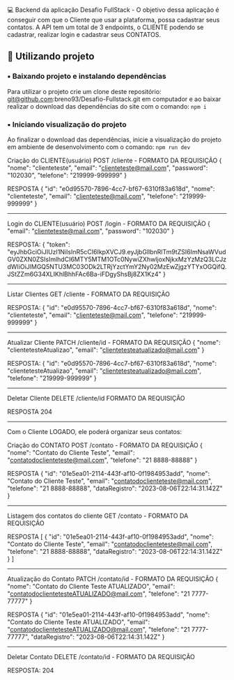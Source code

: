 💻 Backend da aplicação Desafio FullStack - O objetivo dessa aplicação é conseguir com que o Cliente que usar a plataforma, possa cadastrar seus contatos.
    A API tem um total de 3 endpoints, o CLIENTE podendo se cadastrar, realizar login e cadastrar seus CONTATOS.


🎲 Utilizando projeto
---------------------

### ▪️ Baixando projeto e instalando dependências

Para utilizar o projeto crie um clone deste repositório: git@github.com:breno93/Desafio-Fullstack.git em computador e ao baixar realizar o download das dependências do site com o comando: `npm i`

### ▪️ Iniciando visualização do projeto

Ao finalizar o download das dependências, inicie a visualização do projeto em ambiente de desenvolvimento com o comando: `npm run dev`


Criação do CLIENTE(usuário)
POST /cliente - FORMATO DA REQUISIÇÃO
{
"nome": "clienteteste",
"email": "clienteteste@mail.com",
"password": "102030",
"telefone": "219999-999999"
}

RESPOSTA
{
"id": "e0d95570-7896-4cc7-bf67-6310f83a618d",
"nome": "clienteteste",
"email": "clienteteste@mail.com",
"telefone": "219999-999999"
}

---

Login do CLIENTE(usuário)
POST /login - FORMATO DA REQUISIÇÃO
{
"email": "clienteteste@mail.com",
"password": "102030"
}

RESPOSTA:
{
"token": "eyJhbGciOiJIUzI1NiIsInR5cCI6IkpXVCJ9.eyJjbGllbnRlTm9tZSI6ImNsaWVudGV0ZXN0ZSIsImlhdCI6MTY5MTM1OTc0NywiZXhwIjoxNjkxMzYzMzQ3LCJzdWIiOiJlMGQ5NTU3MC03ODk2LTRjYzctYmY2Ny02MzEwZjgzYTYxOGQifQ.JStZZm6G34XLIKhlBhhFAc6Ba-iFDgyShsBj8ZX1Kz4"
}

---

Listar Clientes
GET /cliente - FORMATO DA REQUISIÇÃO

RESPOSTA:
{
"id": "e0d95570-7896-4cc7-bf67-6310f83a618d",
"nome": "clienteteste",
"email": "clienteteste@mail.com",
"telefone": "219999-999999"
}

---

Atualizar Cliente
PATCH /cliente/id - FORMATO DA REQUISIÇÃO
{
"nome": "clientetesteAtualizao",
"email": "clientetesteatualizado@mail.com"
}

RESPOSTA:
{
"id": "e0d95570-7896-4cc7-bf67-6310f83a618d",
"nome": "clientetesteAtualizao",
"email": "clientetesteatualizado@mail.com",
"telefone": "219999-999999"
}

---

Deletar Cliente
DELETE /cliente/id FORMATO DA REQUISIÇÃO

RESPOSTA 204

---

Com o Cliente LOGADO, ele poderá organizar seus contatos:

Criação do CONTATO
POST /contato - FORMATO DA REQUISIÇÃO
{
"nome": "Contato do Cliente Teste",
"email": "contatodoclienteteste@mail.com",
"telefone": "21 8888-88888"
}

RESPOSTA
{
"id": "01e5ea01-2114-443f-af10-0f1984953add",
"nome": "Contato do Cliente Teste",
"email": "contatodoclienteteste@mail.com",
"telefone": "21 8888-88888",
"dataRegistro": "2023-08-06T22:14:31.142Z"
}

---

Listagem dos contatos do cliente
GET /contato - FORMATO DA REQUISIÇÃO

RESPOSTA
[
{
"id": "01e5ea01-2114-443f-af10-0f1984953add",
"nome": "Contato do Cliente Teste",
"email": "contatodoclienteteste@mail.com",
"telefone": "21 8888-88888",
"dataRegistro": "2023-08-06T22:14:31.142Z"
}
]

---

Atualização do Contato
PATCH /contato/id - FORMATO DA REQUISIÇÃO
{
"nome": "Contato do Cliente Teste ATUALIZADO",
"email": "contatodoclientetesteATUALIZADO@mail.com",
"telefone": "21 7777-77777"
}

RESPOSTA
{
"id": "01e5ea01-2114-443f-af10-0f1984953add",
"nome": "Contato do Cliente Teste ATUALIZADO",
"email": "contatodoclientetesteATUALIZADO@mail.com",
"telefone": "21 7777-77777",
"dataRegistro": "2023-08-06T22:14:31.142Z"
}

---

Deletar Contato
DELETE /contato/id - FORMATO DA REQUISIÇÃO

RESPOSTA: 204
